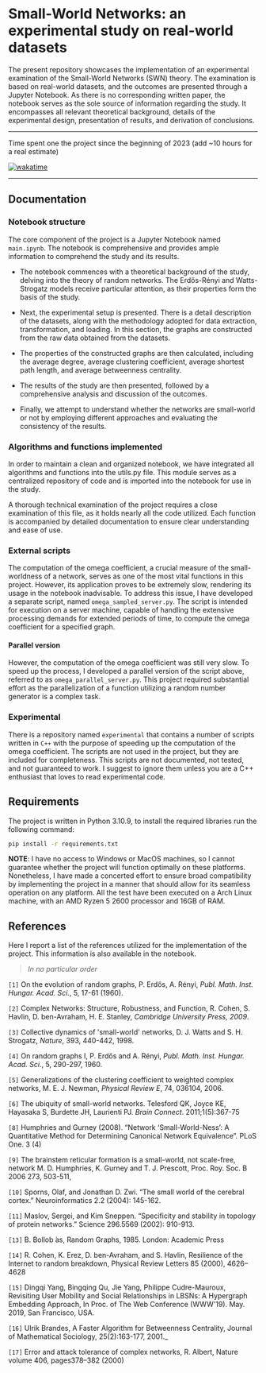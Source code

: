 # Small-World Networks: an experimental study on real-world datasets

The present repository showcases the implementation of an experimental examination of the Small-World Networks (SWN) theory. The examination is based on real-world datasets, and the outcomes are presented through a Jupyter Notebook. As there is no corresponding written paper, the notebook serves as the sole source of information regarding the study. It encompasses all relevant theoretical background, details of the experimental design, presentation of results, and derivation of conclusions.

---

Time spent one the project since the beginning of 2023 (add ~10 hours for a real estimate)

[![wakatime](https://wakatime.com/badge/user/a3116382-7adb-43ba-9490-83130c4b22c5/project/3db09d02-0a29-49b1-9a39-08c74e3df4ce.svg)](https://wakatime.com/badge/user/a3116382-7adb-43ba-9490-83130c4b22c5/project/3db09d02-0a29-49b1-9a39-08c74e3df4ce)

---

## Documentation


### Notebook structure

The core component of the project is a Jupyter Notebook named `main.ipynb`. The notebook is comprehensive and provides ample information to comprehend the study and its results.

- The notebook commences with a theoretical background of the study, delving into the theory of random networks. The Erdős-Rényi and Watts-Strogatz models receive particular attention, as their properties form the basis of the study.

- Next, the experimental setup is presented. There is a detail description of the datasets, along with the methodology adopted for data extraction, transformation, and loading. In this section, the graphs are constructed from the raw data obtained from the datasets.

- The properties of the constructed graphs are then calculated, including the average degree, average clustering coefficient, average shortest path length, and average betweenness centrality.

- The results of the study are then presented, followed by a comprehensive analysis and discussion of the outcomes.

- Finally, we attempt to understand whether the networks are small-world or not by employing different approaches and evaluating the consistency of the results.


### Algorithms and functions implemented

In order to maintain a clean and organized notebook, we have integrated all algorithms and functions into the utils.py file. This module serves as a centralized repository of code and is imported into the notebook for use in the study.

A thorough technical examination of the project requires a close examination of this file, as it holds nearly all the code utilized. Each function is accompanied by detailed documentation to ensure clear understanding and ease of use.

### External scripts

The computation of the omega coefficient, a crucial measure of the small-worldness of a network, serves as one of the most vital functions in this project. However, its application proves to be extremely slow, rendering its usage in the notebook inadvisable. To address this issue, I have developed a separate script, named `omega_sampled_server.py`. The script is intended for execution on a server machine, capable of handling the extensive processing demands for extended periods of time, to compute the omega coefficient for a specified graph.

#### Parallel version

However, the computation of the omega coefficient was still very slow. To speed up the process, I developed a parallel version of the script above, referred to as `omega_parallel_server.py`. This project required substantial effort as the parallelization of a function utilizing a random number generator is a complex task.

### Experimental

There is a repository named `experimental` that contains a number of scripts written in `C++` with the purpose of speeding up the computation of the omega coefficient. The scripts are not used in the project, but they are included for completeness. This scripts are not documented, not tested, and not guaranteed to work. I suggest to ignore them unless you are a C++ enthusiast that loves to read experimental code.

## Requirements

The project is written in Python 3.10.9, to install the required libraries run the following command:

```bash
pip install -r requirements.txt
```

**NOTE**: I have no access to Windows or MacOS machines, so I cannot guarantee whether the project will function optimally on these platforms. Nonetheless, I have made a concerted effort to ensure broad compatibility by implementing the project in a manner that should allow for its seamless operation on any platform. All the test have been executed on a Arch Linux machine, with an AMD Ryzen 5 2600 processor and 16GB of RAM.

## References

Here I report a list of the references utilized for the implementation of the project. This information is also available in the notebook.

> _In no particular order_

`[1]` On the evolution of random graphs, P. Erdős, A. Rényi, _Publ. Math. Inst. Hungar. Acad. Sci._, 5, 17-61 (1960).

`[2]` Complex Networks: Structure, Robustness, and Function, R. Cohen, S. Havlin, D. ben-Avraham, H. E. Stanley, _Cambridge University Press, 2009_.

`[3]` Collective dynamics of 'small-world' networks, D. J. Watts and S. H. Strogatz, _Nature_, 393, 440-442, 1998.

`[4]` On random graphs I, P. Erdős and A. Rényi, _Publ. Math. Inst. Hungar. Acad. Sci._, 5, 290-297, 1960.

`[5]` Generalizations of the clustering coefficient to weighted complex networks, M. E. J. Newman, _Physical Review E_, 74, 036104, 2006.

`[6]` The ubiquity of small-world networks. Telesford QK, Joyce KE, Hayasaka S, Burdette JH, Laurienti PJ. _Brain Connect_. 2011;1(5):367-75

`[8]` Humphries and Gurney (2008). “Network ‘Small-World-Ness’: A Quantitative Method for Determining Canonical Network Equivalence”. PLoS One. 3 (4)

`[9]` The brainstem reticular formation is a small-world, not scale-free, network M. D. Humphries, K. Gurney and T. J. Prescott, Proc. Roy. Soc. B 2006 273, 503-511,

`[10]` Sporns, Olaf, and Jonathan D. Zwi. “The small world of the cerebral cortex.” Neuroinformatics 2.2 (2004): 145-162.

`[11]` Maslov, Sergei, and Kim Sneppen. “Specificity and stability in topology of protein networks.” Science 296.5569 (2002): 910-913.

`[13]` B. Bollob ́as, Random Graphs, 1985. London: Academic Press

`[14]` R. Cohen, K. Erez, D. ben-Avraham, and S. Havlin, Resilience of the Internet to
random breakdown, Physical Review Letters 85 (2000), 4626–4628

`[15]` Dingqi Yang, Bingqing Qu, Jie Yang, Philippe Cudre-Mauroux, Revisiting User Mobility and Social Relationships in LBSNs: A Hypergraph Embedding Approach, In Proc. of The Web  Conference (WWW'19). May. 2019, San Francisco, USA.

`[16]` Ulrik Brandes, A Faster Algorithm for Betweenness Centrality, Journal of Mathematical Sociology, 25(2):163-177, 2001._

`[17]` Error and attack tolerance of complex networks, R. Albert, Nature volume 406, pages378–382 (2000)
